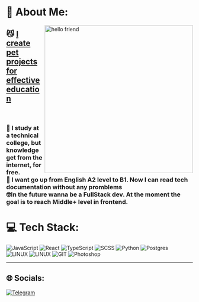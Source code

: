 # 💫 About Me:
<img align="right" alt="hello friend" width="400" src="https://i.imgur.com/YwGjmVs.gif">


## []() 😼 [I create pet projects for effective education](https://github.com/gudkovWay/projects) 
<br>

### 👯 []() I study at a technical college, but knowledge get from the internet, for free.<br>🌱 I want go up from English A2 level to B1. Now I can read tech documentation without any promblems<br>🤓In the future wanna be a FullStack dev. At the moment the goal is to reach Middle+ level in frontend. 





# 💻 Tech Stack:
 ![JavaScript](https://img.shields.io/badge/javascript-%23323330.svg?style=for-the-badge&logo=javascript&logoColor=%23F7DF1E) ![React](https://img.shields.io/badge/React-20232A?style=for-the-badge&logo=react&logoColor=61DAFB) ![TypeScript](https://img.shields.io/badge/TypeScript-007ACC?style=for-the-badge&logo=typescript&logoColor=white) ![SCSS](https://img.shields.io/badge/Sass-CC6699?style=for-the-badge&logo=sass&logoColor=white) ![Python](https://img.shields.io/badge/python-3670A0?style=for-the-badge&logo=python&logoColor=ffdd54) ![Postgres](https://img.shields.io/badge/postgres-%23316192.svg?style=for-the-badge&logo=postgresql&logoColor=white) 
<br>![LINUX](https://img.shields.io/badge/Arch_Linux-1793D1?style=for-the-badge&logo=arch-linux&logoColor=white) ![LINUX](https://img.shields.io/badge/Debian-A81D33?style=for-the-badge&logo=debian&logoColor=white) ![GIT](https://img.shields.io/badge/Git-fc6d26?style=for-the-badge&logo=git&logoColor=white)  ![Photoshop](https://img.shields.io/badge/Adobe%20Photoshop-31A8FF?style=for-the-badge&logo=Adobe%20Photoshop&logoColor=black) 


---
## 🌐 Socials:
[![Telegram](https://img.shields.io/badge/Telegram-2CA5E0?style=for-the-badge&logo=telegram&logoColor=white)](https://t.me/IuriiGudkov)
